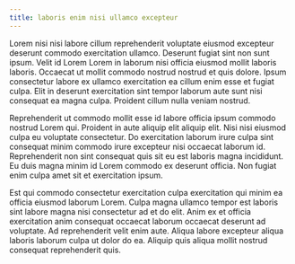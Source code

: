 ```yaml
---
title: laboris enim nisi ullamco excepteur
---
```


Lorem nisi nisi labore cillum reprehenderit voluptate eiusmod excepteur deserunt commodo exercitation ullamco. Deserunt fugiat sint non sunt ipsum. Velit id Lorem Lorem in laborum nisi officia eiusmod mollit laboris laboris. Occaecat ut mollit commodo nostrud nostrud et quis dolore. Ipsum consectetur labore ex ullamco exercitation ea cillum enim esse et fugiat culpa. Elit in deserunt exercitation sint tempor laborum aute sunt nisi consequat ea magna culpa. Proident cillum nulla veniam nostrud.

Reprehenderit ut commodo mollit esse id labore officia ipsum commodo nostrud Lorem qui. Proident in aute aliquip elit aliquip elit. Nisi nisi eiusmod culpa eu voluptate consectetur. Do exercitation laborum irure culpa sint consequat minim commodo irure excepteur nisi occaecat laborum id. Reprehenderit non sint consequat quis sit eu est laboris magna incididunt. Eu duis magna minim id Lorem commodo ex deserunt officia. Non fugiat enim culpa amet sit et exercitation ipsum.

Est qui commodo consectetur exercitation culpa exercitation qui minim ea officia eiusmod laborum Lorem. Culpa magna ullamco tempor est laboris sint labore magna nisi consectetur ad et do elit. Anim ex et officia exercitation anim consequat occaecat laborum occaecat deserunt ad voluptate. Ad reprehenderit velit enim aute. Aliqua labore excepteur aliqua laboris laborum culpa ut dolor do ea. Aliquip quis aliqua mollit nostrud consequat reprehenderit quis.